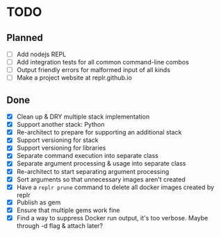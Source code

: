 # TODO

## Planned

- [ ] Add nodejs REPL
- [ ] Add integration tests for all common command-line combos
- [ ] Output friendly errors for malformed input of all kinds
- [ ] Make a project website at replr.github.io

## Done

- [x] Clean up & DRY multiple stack implementation
- [x] Support another stack: Python
- [x] Re-architect to prepare for supporting an additional stack
- [x] Support versioning for stack
- [x] Support versioning for libraries
- [x] Separate command execution into separate class
- [x] Separate argument processing & usage into separate class
- [x] Re-architect to start separating argument processing
- [x] Sort arguments so that unnecessary images aren't created
- [x] Have a `replr prune` command to delete all docker images created by replr
- [x] Publish as gem
- [x] Ensure that multiple gems work fine
- [x] Find a way to suppress Docker run output, it's too verbose. Maybe through -d flag & attach later?
